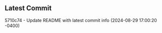 
## Latest Commit
5710c74 - Update README with latest commit info (2024-08-29 17:00:20 -0400) <Yunxi-Zhou>
